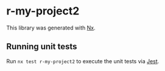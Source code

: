 # r-my-project2

This library was generated with [Nx](https://nx.dev).

## Running unit tests

Run `nx test r-my-project2` to execute the unit tests via [Jest](https://jestjs.io).
